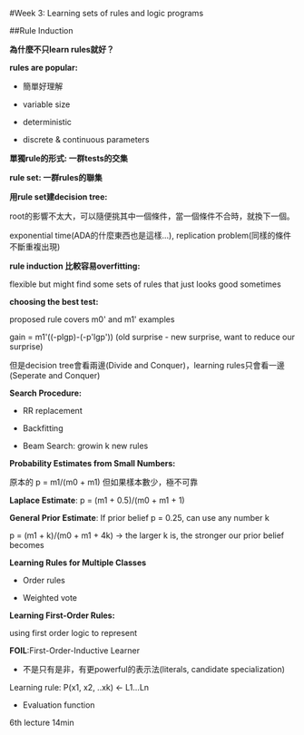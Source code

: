 #Week 3: Learning sets of rules and logic programs

##Rule Induction

**為什麼不只learn rules就好？**

**rules are popular:**  

*  簡單好理解

*  variable size

*  deterministic

*  discrete & continuous parameters

**單獨rule的形式: 一群tests的交集**  

**rule set: 一群rules的聯集**

**用rule set建decision tree:**    

root的影響不太大，可以隨便挑其中一個條件，當一個條件不合時，就換下一個。

exponential time(ADA的什麼東西也是這樣...), replication problem(同樣的條件不斷重複出現)

**rule induction 比較容易overfitting:**

flexible but might find some sets of rules that just looks good sometimes

**choosing the best test:** 

proposed rule covers m0' and m1' examples

gain = m1'((-plgp)-(-p'lgp'))  (old surprise - new surprise, want to reduce our surprise)

但是decision tree會看兩邊(Divide and Conquer)，learning rules只會看一邊(Seperate and Conquer)

**Search Procedure:**

*  RR replacement

*  Backfitting

*  Beam Search: growin k new rules

**Probability Estimates from Small Numbers:**

原本的 p = m1/(m0 + m1) 但如果樣本數少，極不可靠

<b>Laplace Estimate</b>: p = (m1 + 0.5)/(m0 + m1 + 1) 

<b>General Prior Estimate</b>: If prior belief p = 0.25, can use any number k

p = (m1 + k)/(m0 + m1 + 4k) -> the larger k is, the stronger our prior belief becomes

**Learning Rules for Multiple Classes**

*  Order rules

*  Weighted vote 

**Learning First-Order Rules:**

using first order logic to represent

<b>FOIL</b>:First-Order-Inductive Learner

*  不是只有是非，有更powerful的表示法(literals, candidate specialization)

Learning rule: P(x1, x2, ..xk) <- L1...Ln



*  Evaluation function


6th lecture 14min





















